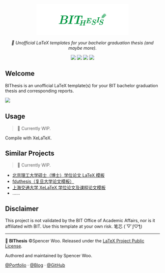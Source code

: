 <div align="center">
  <img src="assets/bithesis.png" alt="BIThesis" width="300px" />
  
  *📖 Unofficial LaTeX templates for your bachelor graduation thesis (and maybe more).*
  
  ![](https://flat.badgen.net/badge/thesis/BIT?color=009944)
  ![](https://flat.badgen.net/badge/compiler/XeLaTeX?color=blue)
  [![](https://flat.badgen.net/github/license/spencerwooo/BIThesis?color=008080)](LICENSE)
  ![](https://flat.badgen.net/badge/WIP/🚧?color=fce100)
</div>

## Welcome

BIThesis is an unofficial LaTeX template(s) for your BIT bachelor graduation thesis and corresponding reports.

![](https://i.loli.net/2020/01/12/AZQ8uSzkVI6OJGg.png)

## Usage

> 🚧 Currently WIP.

Compile with XeLaTeX.

## Similar Projects

> 🚧 Currently WIP.

- [北京理工大学硕士（博士）学位论文 LaTeX 模板](https://github.com/BIT-thesis/LaTeX-template)
- [fduthesis（复旦大学论文模板）](https://github.com/stone-zeng/fduthesis)
- [上海交通大学 XeLaTeX 学位论文及课程论文模板](https://github.com/sjtug/SJTUThesis)
- ……

## Disclaimer

This project is not validated by the BIT Office of Academic Affairs, nor is it affiliated with BIT. Use this template at your own risk. 笔芯 (´▽`ʃ♡ƪ)

---

📖 **BIThesis** ©Spencer Woo. Released under the [LaTeX Project Public License](LICENSE).

Authored and maintained by Spencer Woo.

[@Portfolio](https://spencerwoo.com/) · [@Blog](https://blog.spencerwoo.com/) · [@GitHub](https://github.com/spencerwooo)
